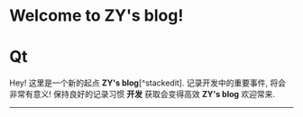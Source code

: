 
Welcome to ZY's blog!
===================
# Qt

Hey! 这里是一个新的起点 **ZY's blog**[^stackedit]. 记录开发中的重要事件, 将会非常有意义! 保持良好的记录习惯 **开发** 获取会变得高效 <i class="icon-cog"></i> **ZY's blog** 欢迎常来.

----------
